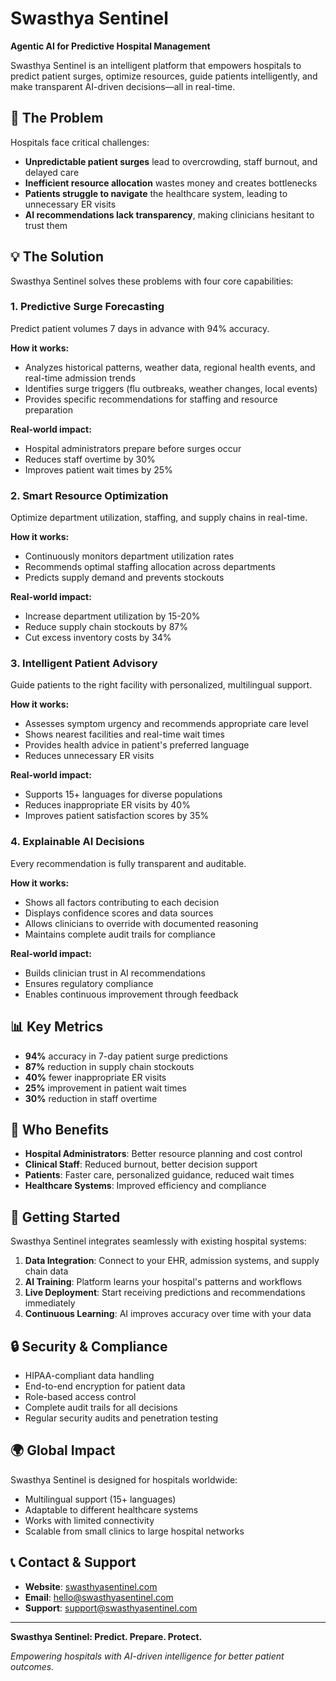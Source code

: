 # Swasthya Sentinel

**Agentic AI for Predictive Hospital Management**

Swasthya Sentinel is an intelligent platform that empowers hospitals to predict patient surges, optimize resources, guide patients intelligently, and make transparent AI-driven decisions—all in real-time.

## 🎯 The Problem

Hospitals face critical challenges:
- **Unpredictable patient surges** lead to overcrowding, staff burnout, and delayed care
- **Inefficient resource allocation** wastes money and creates bottlenecks
- **Patients struggle to navigate** the healthcare system, leading to unnecessary ER visits
- **AI recommendations lack transparency**, making clinicians hesitant to trust them

## 💡 The Solution

Swasthya Sentinel solves these problems with four core capabilities:

### 1. **Predictive Surge Forecasting**
Predict patient volumes 7 days in advance with 94% accuracy.

**How it works:**
- Analyzes historical patterns, weather data, regional health events, and real-time admission trends
- Identifies surge triggers (flu outbreaks, weather changes, local events)
- Provides specific recommendations for staffing and resource preparation

**Real-world impact:**
- Hospital administrators prepare before surges occur
- Reduces staff overtime by 30%
- Improves patient wait times by 25%

### 2. **Smart Resource Optimization**
Optimize department utilization, staffing, and supply chains in real-time.

**How it works:**
- Continuously monitors department utilization rates
- Recommends optimal staffing allocation across departments
- Predicts supply demand and prevents stockouts

**Real-world impact:**
- Increase department utilization by 15-20%
- Reduce supply chain stockouts by 87%
- Cut excess inventory costs by 34%

### 3. **Intelligent Patient Advisory**
Guide patients to the right facility with personalized, multilingual support.

**How it works:**
- Assesses symptom urgency and recommends appropriate care level
- Shows nearest facilities and real-time wait times
- Provides health advice in patient's preferred language
- Reduces unnecessary ER visits

**Real-world impact:**
- Supports 15+ languages for diverse populations
- Reduces inappropriate ER visits by 40%
- Improves patient satisfaction scores by 35%

### 4. **Explainable AI Decisions**
Every recommendation is fully transparent and auditable.

**How it works:**
- Shows all factors contributing to each decision
- Displays confidence scores and data sources
- Allows clinicians to override with documented reasoning
- Maintains complete audit trails for compliance

**Real-world impact:**
- Builds clinician trust in AI recommendations
- Ensures regulatory compliance
- Enables continuous improvement through feedback

## 📊 Key Metrics

- **94%** accuracy in 7-day patient surge predictions
- **87%** reduction in supply chain stockouts
- **40%** fewer inappropriate ER visits
- **25%** improvement in patient wait times
- **30%** reduction in staff overtime

## 🏥 Who Benefits

- **Hospital Administrators**: Better resource planning and cost control
- **Clinical Staff**: Reduced burnout, better decision support
- **Patients**: Faster care, personalized guidance, reduced wait times
- **Healthcare Systems**: Improved efficiency and compliance

## 🚀 Getting Started

Swasthya Sentinel integrates seamlessly with existing hospital systems:

1. **Data Integration**: Connect to your EHR, admission systems, and supply chain data
2. **AI Training**: Platform learns your hospital's patterns and workflows
3. **Live Deployment**: Start receiving predictions and recommendations immediately
4. **Continuous Learning**: AI improves accuracy over time with your data

## 🔒 Security & Compliance

- HIPAA-compliant data handling
- End-to-end encryption for patient data
- Role-based access control
- Complete audit trails for all decisions
- Regular security audits and penetration testing

## 🌍 Global Impact

Swasthya Sentinel is designed for hospitals worldwide:
- Multilingual support (15+ languages)
- Adaptable to different healthcare systems
- Works with limited connectivity
- Scalable from small clinics to large hospital networks

## 📞 Contact & Support

- **Website**: [swasthyasentinel.com](https://swasthyasentinel.com)
- **Email**: hello@swasthyasentinel.com
- **Support**: support@swasthyasentinel.com

---

**Swasthya Sentinel: Predict. Prepare. Protect.**

*Empowering hospitals with AI-driven intelligence for better patient outcomes.*
